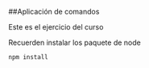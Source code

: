 ##Aplicación de comandos

Este es el ejercicio del curso

Recuerden instalar los paquete de node

```
npm install 
```
